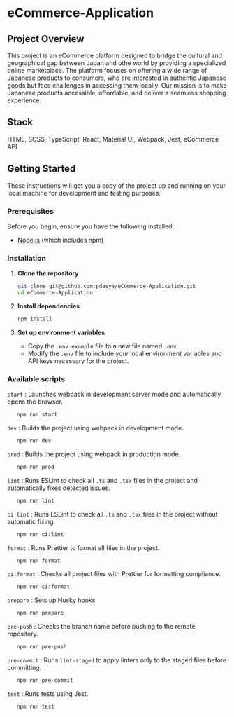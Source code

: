 # eCommerce-Application

## Project Overview

This project is an eCommerce platform designed to bridge the cultural and geographical gap between Japan and othe world by providing a specialized online marketplace. The platform focuses on offering a wide range of Japanese products to consumers, who are interested in authentic Japanese goods but face challenges in accessing them locally. Our mission is to make Japanese products accessible, affordable, and deliver a seamless shopping experience.

## Stack

HTML, SCSS, TypeScript, React, Material UI, Webpack, Jest, eCommerce API

## Getting Started

These instructions will get you a copy of the project up and running on your local machine for development and testing purposes.

### Prerequisites

Before you begin, ensure you have the following installed:

- [Node.js](https://nodejs.org/) (which includes npm)

### Installation

1. **Clone the repository**

   ```bash
   git clone git@github.com:pdasya/eCommerce-Application.git
   cd eCommerce-Application

   ```

2. **Install dependencies**

   ```bash
   npm install

   ```

3. **Set up environment variables**
   - Copy the `.env.example` file to a new file named `.env`.
   - Modify the `.env` file to include your local environment variables and API keys necessary for the project.

### Available scripts

`start` : Launches webpack in development server mode and automatically opens the browser.

```bash
   npm run start
```

`dev` : Builds the project using webpack in development mode.

```bash
   npm run dev
```

`prod` : Builds the project using webpack in production mode.

```bash
   npm run prod
```

`lint` : Runs ESLint to check all `.ts` and `.tsx` files in the project and automatically fixes detected issues.

```bash
   npm run lint
```

`ci:lint` : Runs ESLint to check all `.ts` and `.tsx` files in the project without automatic fixing.

```bash
   npm run ci:lint
```

`format` : Runs Prettier to format all files in the project.

```bash
   npm run format
```

`ci:format` : Checks all project files with Prettier for formatting compliance.

```bash
   npm run ci:format
```

`prepare` : Sets up Husky hooks

```bash
   npm run prepare
```

`pre-push` : Checks the branch name before pushing to the remote repository.

```bash
   npm run pre-push
```

`pre-commit` : Runs `lint-staged` to apply linters only to the staged files before committing.

```bash
   npm run pre-commit
```

`test` : Runs tests using Jest.

```bash
   npm run test
```
